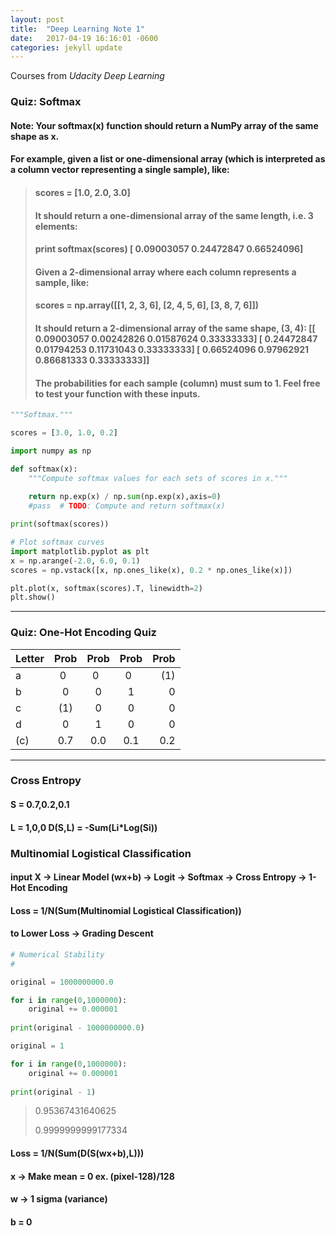 ```yaml
---
layout: post
title:  "Deep Learning Note 1"
date:   2017-04-19 16:16:01 -0600
categories: jekyll update
---
```


Courses from _Udacity_ _Deep_ _Learning_

### Quiz: Softmax
#### Note: Your softmax(x) function should return a NumPy array of the same shape as x.
#### For example, given a list or one-dimensional array (which is interpreted as a column vector representing a single sample), like:
> #### scores = [1.0, 2.0, 3.0] 
> #### It should return a one-dimensional array of the same length, i.e. 3 elements:
> #### print softmax(scores) [ 0.09003057 0.24472847 0.66524096] 
> #### Given a 2-dimensional array where each column represents a sample, like:
> #### scores = np.array([[1, 2, 3, 6], [2, 4, 5, 6], [3, 8, 7, 6]]) 
> #### It should return a 2-dimensional array of the same shape, (3, 4): [[ 0.09003057 0.00242826 0.01587624 0.33333333] [ 0.24472847 0.01794253 0.11731043 0.33333333] [ 0.66524096 0.97962921 0.86681333 0.33333333]] 
> #### The probabilities for each sample (column) must sum to 1. Feel free to test your function with these inputs.

```python
"""Softmax."""

scores = [3.0, 1.0, 0.2]

import numpy as np

def softmax(x):
    """Compute softmax values for each sets of scores in x."""
    
    return np.exp(x) / np.sum(np.exp(x),axis=0)
    #pass  # TODO: Compute and return softmax(x)

print(softmax(scores))

# Plot softmax curves
import matplotlib.pyplot as plt
x = np.arange(-2.0, 6.0, 0.1)
scores = np.vstack([x, np.ones_like(x), 0.2 * np.ones_like(x)])

plt.plot(x, softmax(scores).T, linewidth=2)
plt.show()
```

___________________________________________

### Quiz: One-Hot Encoding Quiz

| Letter | Prob | Prob | Prob | Prob |
| ------ |:----:|:----:|:----:| ----:|
| a      | 0    | 0    | 0    | (1)  |
| b      | 0    | 0    | 1    | 0    |
| c      | (1)  | 0    | 0    | 0    |
| d      | 0    | 1    | 0    | 0    |
| (c)    | 0.7  | 0.0  | 0.1  | 0.2  |

___________________________________________

### Cross Entropy
#### S = 0.7,0.2,0.1
#### L = 1,0,0 D(S,L) = -Sum(Li*Log(Si))
### Multinomial Logistical Classification 
#### input X -> Linear Model (wx+b) -> Logit -> Softmax -> Cross Entropy -> 1-Hot Encoding
#### Loss = 1/N(Sum(Multinomial Logistical Classification))
#### to Lower Loss -> Grading Descent

```python
# Numerical Stability
#

original = 1000000000.0

for i in range(0,1000000):
    original += 0.000001
    
print(original - 1000000000.0)

original = 1

for i in range(0,1000000):
    original += 0.000001
    
print(original - 1)
```
> 0.95367431640625
>
> 0.9999999999177334

#### Loss = 1/N(Sum(D(S(wx+b),L)))
#### x -> Make mean = 0 ex. (pixel-128)/128
#### w -> 1 sigma (variance)
#### b = 0
